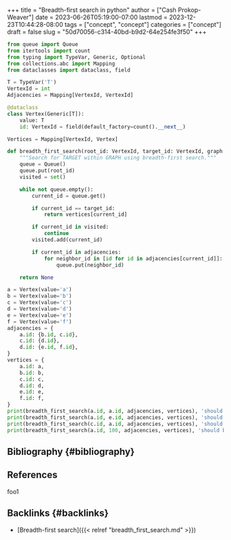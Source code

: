 +++
title = "Breadth-first search in python"
author = ["Cash Prokop-Weaver"]
date = 2023-06-26T05:19:00-07:00
lastmod = 2023-12-23T10:44:28-08:00
tags = ["concept", "concept"]
categories = ["concept"]
draft = false
slug = "50d70056-c314-40bd-b9d2-64e254fe3f50"
+++

```python
from queue import Queue
from itertools import count
from typing import TypeVar, Generic, Optional
from collections.abc import Mapping
from dataclasses import dataclass, field

T = TypeVar('T')
VertexId = int
Adjacencies = Mapping[VertexId, VertexId]

@dataclass
class Vertex(Generic[T]):
    value: T
    id: VertexId = field(default_factory=count().__next__)

Vertices = Mapping[VertexId, Vertex]

def breadth_first_search(root_id: VertexId, target_id: VertexId, graph: Adjacencies, vertices: Vertices) -> Optional[Vertex]:
    """Search for TARGET within GRAPH using breadth-first search."""
    queue = Queue()
    queue.put(root_id)
    visited = set()

    while not queue.empty():
        current_id = queue.get()

        if current_id == target_id:
            return vertices[current_id]

        if current_id in visited:
            continue
        visited.add(current_id)

        if current_id in adjacencies:
            for neighbor_id in [id for id in adjacencies[current_id]]:
                queue.put(neighbor_id)

    return None

a = Vertex(value='a')
b = Vertex(value='b')
c = Vertex(value='c')
d = Vertex(value='d')
e = Vertex(value='e')
f = Vertex(value='f')
adjacencies = {
    a.id: {b.id, c.id},
    c.id: {d.id},
    d.id: {e.id, f.id},
}
vertices = {
    a.id: a,
    b.id: b,
    c.id: c,
    d.id: d,
    e.id: e,
    f.id: f,
}
print(breadth_first_search(a.id, a.id, adjacencies, vertices), 'should be a')
print(breadth_first_search(a.id, e.id, adjacencies, vertices), 'should be e')
print(breadth_first_search(c.id, a.id, adjacencies, vertices), 'should be None')
print(breadth_first_search(a.id, 100, adjacencies, vertices), 'should be None')
```


## Bibliography {#bibliography}

## References

<style>.csl-entry{text-indent: -1.5em; margin-left: 1.5em;}</style><div class="csl-bib-body">
</div>

foo1


## Backlinks {#backlinks}

-   [Breadth-first search]({{< relref "breadth_first_search.md" >}})
